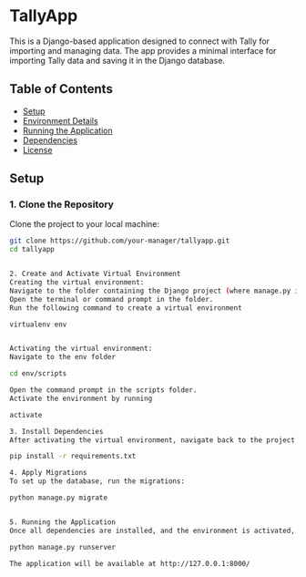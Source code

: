 # TallyApp

This is a Django-based application designed to connect with Tally for importing and managing data. The app provides a minimal interface for importing Tally data and saving it in the Django database.

## Table of Contents
- [Setup](#setup)
- [Environment Details](#environment-details)
- [Running the Application](#running-the-application)
- [Dependencies](#dependencies)
- [License](#license)

## Setup

### 1. Clone the Repository
Clone the project to your local machine:
```bash
git clone https://github.com/your-manager/tallyapp.git
cd tallyapp


2. Create and Activate Virtual Environment
Creating the virtual environment:
Navigate to the folder containing the Django project (where manage.py is located).
Open the terminal or command prompt in the folder.
Run the following command to create a virtual environment

virtualenv env


Activating the virtual environment:
Navigate to the env folder

cd env/scripts

Open the command prompt in the scripts folder.
Activate the environment by running

activate

3. Install Dependencies
After activating the virtual environment, navigate back to the project folder (where manage.py is located) and install the required dependencies:

pip install -r requirements.txt

4. Apply Migrations
To set up the database, run the migrations:

python manage.py migrate


5. Running the Application
Once all dependencies are installed, and the environment is activated, you can start the development server:

python manage.py runserver

The application will be available at http://127.0.0.1:8000/